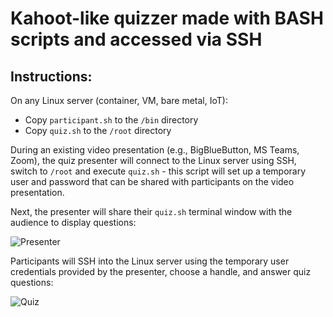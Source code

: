 # Kahoot-like quizzer made with BASH scripts and accessed via SSH

## Instructions:
On any Linux server (container, VM, bare metal, IoT):
- Copy `participant.sh` to the `/bin` directory
- Copy `quiz.sh` to the `/root` directory

During an existing video presentation (e.g., BigBlueButton, MS Teams, Zoom), the quiz presenter will connect to the Linux server using SSH, switch to `/root` and execute `quiz.sh` - this script will set up a temporary user and password that can be shared with participants on the video presentation.

Next, the presenter will share their `quiz.sh` terminal window with the audience to display questions:

![Presenter](https://github.com/jasoneckert/SSHquiz/blob/main/docs/presenter.png?raw=true)

Participants will SSH into the Linux server using the temporary user credentials provided by the presenter, choose a handle, and answer quiz questions:

![Quiz](https://github.com/jasoneckert/SSHquiz/blob/main/docs/participant.png?raw=true)

